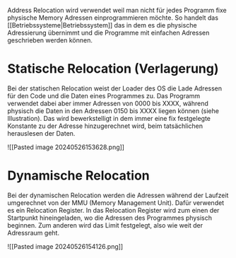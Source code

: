 Address Relocation wird verwendet weil man nicht für jedes Programm fixe physische Memory Adressen einprogrammieren möchte. So handelt das [[Betriebssysteme|Betriebssystem]] das in dem es die physische Adressierung übernimmt und die Programme mit einfachen Adressen geschrieben werden können. 
# Statische Relocation (Verlagerung)
Bei der statischen Relocation weist der Loader des OS die Lade Adressen für den Code und die Daten eines Programmes zu. 
Das Programm verwendet dabei aber immer Adressen von 0000 bis XXXX, während physisch die Daten in den Adressen 0150 bis XXXX liegen können (siehe Illustration).
Das wird bewerkstelligt in dem immer eine fix festgelegte Konstante zu der Adresse hinzugerechnet wird, beim tatsächlichen herauslesen der Daten. 

![[Pasted image 20240526153628.png]]
# Dynamische Relocation
Bei der dynamischen Relocation werden die Adressen während der Laufzeit umgerechnet von der MMU (Memory Management Unit). Dafür verwendet es ein Relocation Register. In das Relocation Register wird zum einen der Startpunkt hineingeladen, wo die Adressen des Programmes physisch beginnen. Zum anderen wird das Limit festgelegt, also wie weit der Adressraum geht. 

![[Pasted image 20240526154126.png]]